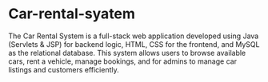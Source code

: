 # Car-rental-syatem
The Car Rental System is a full-stack web application developed using Java (Servlets &amp; JSP) for backend logic, HTML, CSS for the frontend, and MySQL as the relational database. This system allows users to browse available cars, rent a vehicle, manage bookings, and for admins to manage car listings and customers efficiently.  
